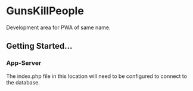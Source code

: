 # GunsKillPeople
Development area for PWA of same name.

## Getting Started...

### App-Server
The index.php file in this location will need to be configured to connect to the database.
